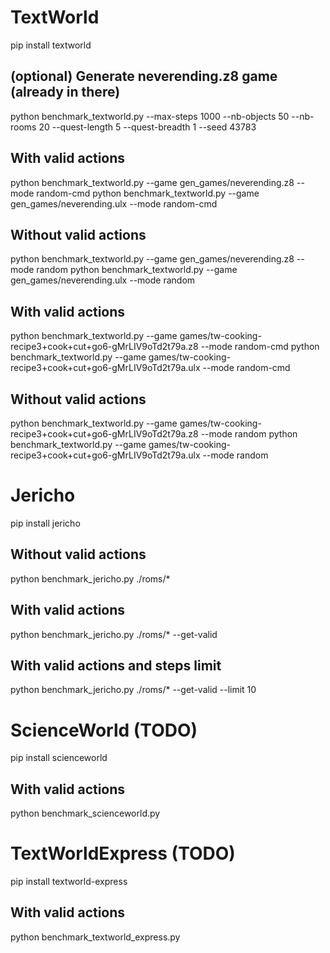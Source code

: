 
# TextWorld
pip install textworld

## (optional) Generate neverending.z8 game (already in there)
python benchmark_textworld.py --max-steps 1000 --nb-objects 50 --nb-rooms 20 --quest-length 5 --quest-breadth 1 --seed 43783

## With valid actions
python benchmark_textworld.py --game gen_games/neverending.z8 --mode random-cmd
python benchmark_textworld.py --game gen_games/neverending.ulx --mode random-cmd

## Without valid actions
python benchmark_textworld.py --game gen_games/neverending.z8 --mode random
python benchmark_textworld.py --game gen_games/neverending.ulx --mode random

## With valid actions
python benchmark_textworld.py --game games/tw-cooking-recipe3+cook+cut+go6-gMrLIV9oTd2t79a.z8 --mode random-cmd
python benchmark_textworld.py --game games/tw-cooking-recipe3+cook+cut+go6-gMrLIV9oTd2t79a.ulx --mode random-cmd

## Without valid actions
python benchmark_textworld.py --game games/tw-cooking-recipe3+cook+cut+go6-gMrLIV9oTd2t79a.z8 --mode random
python benchmark_textworld.py --game games/tw-cooking-recipe3+cook+cut+go6-gMrLIV9oTd2t79a.ulx --mode random


# Jericho
pip install jericho

## Without valid actions
python benchmark_jericho.py ./roms/*

## With valid actions
python benchmark_jericho.py ./roms/* --get-valid

## With valid actions and steps limit
python benchmark_jericho.py ./roms/* --get-valid --limit 10


# ScienceWorld (TODO)
pip install scienceworld

## With valid actions
python benchmark_scienceworld.py


# TextWorldExpress (TODO)
pip install textworld-express

## With valid actions
python benchmark_textworld_express.py
